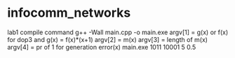 # infocomm_networks
lab1 compile command
g++ -Wall main.cpp -o main.exe
argv[1] = g(x) or f(x) for dop3 and g(x) = f(x)*(x+1)
argv[2] = m(x)
argv[3] = length of m(x)
argv[4] = pr of 1 for generation error(x)
main.exe 1011 10001 5 0.5
